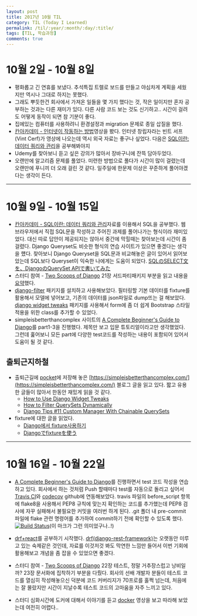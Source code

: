 ```yaml
---
layout: post
title: 2017년 10월 TIL
category: TIL (Today I Learned)
permalink: /til/:year/:month/:day/:title/
tags: [TIL, 학습과정]
comments: true
---
```


# 10월 2일 - 10월 8일
- 평화롭고 긴 연휴를 보냈다. 추석특집 트렐로 보드를 만들고 야심차게 계획을 세웠지만 역시나 그대로 하지는 못했다.
- 그래도 뿌듯한건 회사에서 가져온 일들을 몇 가지 했다는 것, 작은 일이지만 혼자 공부하는 것과는 다른 재미가 있다.
  다른 사람 코드 보는 것도 신기하고.. 시간이 걸려도 어떻게 동작이 되면 참 기분이 좋다.
- 집에있는 컴퓨터를 사용하려니 환경설정과 migration 문제로 종일 삽질을 했다.
- [칸아카데미 - 인터넷이 작동하는 방법](https://ko.khanacademy.org/computing/computer-science/internet-intro/internet-works-intro/v/the-internet-ip-addresses-and-dns)영상을 봤다. 인터넷 창립자라는 빈트 서프(Vint Cerf)가 영상에 나오는데 역시 외국 자료는 좋구나 싶었다. 다음은 [SQL이란: 데이터 쿼리와 관리](https://ko.khanacademy.org/computing/computer-programming/sql)을 공부해봐야지
- Udemy를 찾아보니 듣고 싶은 강의가 많아서 장바구니에 잔뜩 담아두었다.
- 오랜만에 알고리즘 문제를 풀었다. 미련한 방법으로 풀다가 시간이 많이 걸렸는데 오랜만에 푸니끼 더 오래 걸린 것 같다.
  일주일에 한문제 이상은 꾸준하게 풀어야겠다는 생각이 든다.

---

# 10월 9일 - 10월 15일
- [칸아카데미 - SQL이란: 데이터 쿼리와 관리](https://ko.khanacademy.org/computing/computer-programming/sql)자료를 이용해서 SQL을 공부했다. 웹 브라우저에서 직접 SQL문을 작성하고 주어진 과제를 풀어나가는 형식이라 재미있었다. 대신 따로 답안이 제공되지는 않아서 중간에 막힐때는 찾아보는데 시간이 좀 걸렸다. Django Queryset도 비슷한 형식의 연습 사이트가 있으면 좋겠다는 생각을 헀다. 찾아보니 Django Queryset을 SQL문과 비교해놓은 글이 있어서 읽어보았는데 SQL보다 Queryset이 익숙한 나에게는 도움이 되었다. [SQLのSELECT文を、DjangoのQuerySet APIで書いてみた](http://thinkami.hatenablog.com/entry/2015/09/04/235841#f-14a4883c)
- 스터디 참여 - [Two Scoops of Django](https://www.twoscoopspress.com/products/two-scoops-of-django-1-11) 21장 서드파티패키지 부분을 읽고 내용을 [요약](https://zehye.github.io/django/2017/10/06/tsd-21-django-package/)했다.
- [django-filter](https://github.com/carltongibson/django-filter)  패키지를 설치하고 사용해보았다. 필터링할 기본 데이터를 fixture를 활용해서 모델에 넣어보고, 기존의 데이터를 json파일로 dump뜨는 걸 해보았다. [django widget tweaks](https://pypi.python.org/pypi/django-widget-tweaks) 패키지를 사용해서 form에 좀 더 쉽게 Bootstrap 스타일 적용을 위한 class를 추가할 수 있었다.
- simpleisbetterthancomplex 사이트의 [A Complete Beginner's Guide to Django](https://simpleisbetterthancomplex.com/series/beginners-guide/1.11/)를 part1-3을 진행했다. 제목만 보고 입문 튜토리얼이라고만 생각했었다. 그런데 훑어보니 모든 part에 다양한 test코드를 작성하는 내용이 포함되어 있어서 도움이 될 것 같다.


## 출퇴근지하철
- 출퇴근길에 [pocket](https://getpocket.com/)에 저장해 놓은 [https://simpleisbetterthancomplex.com/](https://simpleisbetterthancomplex.com/) 블로그 글을 읽고 있다. 짧고 유용한 글들이 많아서 한동안 재밌게 읽을 것 같다.
  - [How to Use Django Widget Tweaks](https://simpleisbetterthancomplex.com/2015/12/04/package-of-the-week-django-widget-tweaks.html)
  - [How to Filter QuerySets Dynamically](https://simpleisbetterthancomplex.com/tutorial/2016/11/28/how-to-filter-querysets-dynamically.html)
  - [Django Tips #11 Custom Manager With Chainable QuerySets](https://simpleisbetterthancomplex.com/tips/2016/08/16/django-tip-11-custom-manager-with-chainable-querysets.html)
- fixture에 대한 글을 읽었다.
  - [Django에서 fixture사용하기](https://twpower.github.io/django/2017/02/22/20(Django%EC%97%90%EC%84%9C-fixture%EC%82%AC%EC%9A%A9%ED%95%98%EA%B8%B0).html)
  - [Djangoでfixtureを使う](https://qiita.com/zakuro9715/items/f650c087e82c01ed8366)

---

# 10월 16일 - 10월 22일
- [A Complete Beginner's Guide to Django](https://simpleisbetterthancomplex.com/series/beginners-guide/1.11/)를 진행하면서 test 코드 작성을 연습하고 있다. 회사에서 하는 것처럼 Push 할때마다 test를 자동으로 돌리고 싶어서 [Travis CI](https://travis-ci.org/getting_started)와 [codecov](https://codecov.io/) github에 연동해보았다. travis 파일의 before_script 항목에 flake8을 사용해서 PEP8 규칙에 맞는지 확인하는 코드를 추가했는데 PEP8 검사에 자꾸 실패해서 불필요한 커밋을 여러번 하게 된다. .git 폴더 내 pre-commit 파일에 flake 관련 명령어를 추가하여 commit하기 전에 확인할 수 있도록 했다.[![Build Status](https://travis-ci.org/zehye/django-board-with-test.svg?branch=master)](https://travis-ci.org/zehye/django-board-with-test)(이 마크가 그런 의미었구나..!)

- [drf+react](http://academy.nomadcoders.co/courses/enrolled/216935)를 공부하기 시작했다. [drf(django-rest-framework)](http://www.django-rest-framework.org/)는 오랫동안 미루고 있는 숙제같은 것인데, 자료를 이것저것 봐도 막연한 느낌만 들어서 이번 기회에 활용해보고 개념을 좀 잡을 수 있었으면 좋겠다.
- 스터디 참여 - [Two Scoops of Django](https://www.twoscoopspress.com/products/two-scoops-of-django-1-11) 22장 테스트, 정말 거추장스럽고 낭비일까? 23장 문서화에 집착하기 부분을 다뤘다. 회사의 선배 개발자 분들이 테스트 코드를 열심히 작성해놓으신 덕분에 코드 커버리지가 70프로를 훌쩍 넘는데, 처음에는 잘 몰랐지만 시간이 지날수록 테스트 코드의 고마움을 자주 느끼고 있다.
- 스터디 심화시간에 도커에 대해서 이야기를 듣고 [docker](https://www.youtube.com/watch?v=Bhzz9E3xuXY&t=2168s) 영상을 보고 따라해 보았는데 여전히 어렵다..
